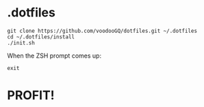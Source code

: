 .dotfiles
===

```shell
git clone https://github.com/voodooGQ/dotfiles.git ~/.dotfiles
cd ~/.dotfiles/install
./init.sh
```

When the ZSH prompt comes up:

`exit`

# PROFIT!
